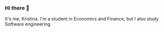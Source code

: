 ### Hi there 👋

It's me, Kristina. I'm a student in Economics and Finance, but I also study Software engineering.


<!--
**kristina-xm/kristina-xm** is a ✨ _special_ ✨ repository because its `README.md` (this file) appears on your GitHub profile.


